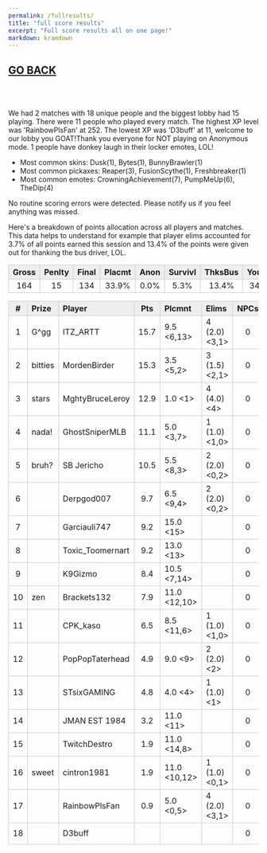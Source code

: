 ```yaml
---
permalink: /fullresults/
title: "full score results"
excerpt: "Full score results all on one page!"
markdown: kramdown
---
```

<meta http-equiv="refresh" content="30">

<script>
    var countUpdDate = new Date("Oct 23, 2022 14:44:59").getTime(); // Set the date we're counting down to
    var x = setInterval(function () {
        var timeNow = new Date().getTime(); // Get today's date and time
        var distance = timeNow - countUpdDate; // Find the distance between now and the count down date
        var days = Math.floor(distance / (1000 * 60 * 60 * 24));
        var hours = Math.floor((distance % (1000 * 60 * 60 * 24)) / (1000 * 60 * 60));
        var minutes = Math.floor((distance % (1000 * 60 * 60)) / (1000 * 60));
        var seconds = Math.floor((distance % (1000 * 60)) / 1000);
        var minutesString = minutes.toString();
        var secondsString = seconds.toString();
        if (minutesString.length < 2) {
            minutesString = "0" + minutesString;
        }
        if (secondsString.length < 2) {
            secondsString = "0" + secondsString;
        }
        document.getElementById("countUpTimer").innerHTML = minutesString + ":" + secondsString + " since updt"; // Display the result in the element with id="demo"
        // If the count down is finished, write some text
        if (distance < 0) {
            clearInterval(x);
            document.getElementById("countUpTimer").innerHTML = "EXPIRED";
        }
    }, 1000); // Update the count down every 1000 milliseconds
</script>


<style>
      .tableFixHead {
        overflow-y: auto;
        height: 195px;
      }
      .tableFixHead thead th {
        position: sticky;
        top: 0;
      }
      table {
        border-collapse: collapse;
        width: 100%;
      }
      th,
      td {
        padding: 2px 2x;
        border: 1px solid #ccc;
      }
      th {
        background: #eee;
      }
</style>

<strong><span id="countUpTimer" style="color:red;background-color:white;font-size:add_size"></span></strong>

## [GO BACK](https://www.kaso.gg)

<br>
<br>

We had 2 matches with 18 unique people and the biggest lobby had 15 playing. There were 11 people who played every match. The highest XP level was 'RainbowPlsFan' at 252. The lowest XP was 'D3buff' at 11, welcome to our lobby you GOAT!Thank you everyone for NOT playing on Anonymous mode. 1 people have donkey laugh in their locker emotes, LOL!

* Most common skins: Dusk(1), Bytes(1), BunnyBrawler(1)<br>
* Most common pickaxes: Reaper(3), FusionScythe(1), Freshbreaker(1)<br>
* Most common emotes: CrowningAchievement(7), PumpMeUp(6), TheDip(4)<br>

No routine scoring errors were detected. Please notify us if you feel anything was missed.

Here's a breakdown of points allocation across all players and matches. This data helps to understand for example that player elims accounted for 3.7% of all points earned this session and 13.4% of the points were given out for thanking the bus driver, LOL.

| Gross  | Penlty | Final  | Placmt | Anon   | Survivl  | ThksBus | YouDed | Elims  | Siphon | NPC    |
| :----: | :----: | :----: | :----: | :----: | :----:   | :----:  | :----: | :----: | :----: | :----: |
|164|15|134|33.9%|0.0%|5.3%|13.4%|34.3%|3.7%|9.4%|0.0%|

| #      | Prize | Player | Pts    | Plcmnt | Elims | NPCs   | E1     | D1     | K1     | TR     | Lvl    | Skin   | Axe    |
| :----: | :---  | :---   | :----: | :---   | :---  | :----: | :----: | :----: | :----: | :----: | :----: | :----: | :----: |
|1|G^gg|ITZ_ARTT|15.7|9.5 <6,13>|4 (2.0) <3,1>|0|0|0|0|100%|215|![](https://media.fortniteapi.io/images/c33374569550d49e99dc699e5d1747c5/transparent.png){:height="35px"}|![](https://media.fortniteapi.io/images/41c2fdb554da82dacacc1935b55db23e/transparent.png){:height="35px"}|
|2|bitties|MordenBirder|15.3|3.5 <5,2>|3 (1.5) <2,1>|0|0|0|0|100%|172|![](https://media.fortniteapi.io/images/cb7f23c5bb967f8618d51fa143d27fb2/transparent.png){:height="35px"}|![](https://media.fortniteapi.io/images/6fd6c8c77fe3da8f776952dd8171570b/transparent.png){:height="35px"}|
|3|stars|MghtyBruceLeroy|12.9|1.0 <1>|4 (4.0) <4>|0|0|0|0|100%|107|![](https://media.fortniteapi.io/images/d41a043620a840291e2bb2f754dcfb7b/transparent.png){:height="35px"}|![](https://media.fortniteapi.io/images/375116215fc92197289b5268aea0948b/transparent.png){:height="35px"}|
|4|nada!|GhostSniperMLB|11.1|5.0 <3,7>|1 (1.0) <1,0>|0|0|0|0|100%|56|![](https://media.fortniteapi.io/images/d96579630a4aa5fc9d427fbeec8ab712/transparent.png){:height="35px"}|![](https://media.fortniteapi.io/images/ec32e95-f5e82af-93e78e7-d72ff97/transparent.png){:height="35px"}|
|5|bruh?|SB Jericho|10.5|5.5 <8,3>|2 (2.0) <0,2>|0|0|0|0|50%|55|![](https://media.fortniteapi.io/images/3d703cf-22d3ca8-f7ce270-c179685/transparent.png){:height="35px"}|![](https://media.fortniteapi.io/images/353476001a41d4b0ad0bb3e6e90ca158/transparent.png){:height="35px"}|
|6||Derpgod007|9.7|6.5 <9,4>|2 (2.0) <0,2>|0|0|0|0|0%|141|![](https://media.fortniteapi.io/images/61035e04850a248f9ed90cfc931cfd23/transparent.png){:height="35px"}|![](https://media.fortniteapi.io/images/d2e8284-fb06feb-ea3fbe3-c41fd8b/transparent.png){:height="35px"}|
|7||Garciauli747|9.2|15.0 <15>||0|0|1|0|100%|163|![](https://media.fortniteapi.io/images/29973af14bd85f0b3d2a7f61a091c3b2/transparent.png){:height="35px"}|![](https://media.fortniteapi.io/images/991fc44-6a80944-025a92e-c0c37bd/transparent.png){:height="35px"}|
|8||Toxic_Toomernart|9.2|13.0 <13>||0|0|1|0|100%|101|![](https://media.fortniteapi.io/images/e9ab87e429739082425810ce1a287a74/transparent.png){:height="35px"}|![](https://media.fortniteapi.io/images/d3baf267b97dfacf60954c870351ae56/transparent.png){:height="35px"}|
|9||K9Gizmo|8.4|10.5 <7,14>||0|0|0|0|100%|119|![](https://media.fortniteapi.io/images/cbaf183-df5cac3-77c44c6-9ec36ca/transparent.png){:height="35px"}|![](https://media.fortniteapi.io/images/34763944b590d7d08ffa89ec66ce1dde/transparent.png){:height="35px"}|
|10|zen|Brackets132|7.9|11.0 <12,10>||0|0|0|0|50%|74|![](https://media.fortniteapi.io/images/b8702f6f79247a80c436804f7edc9953/transparent.png){:height="35px"}|![](https://media.fortniteapi.io/images/f54f5cefaaa20b42251cf92b3e925ef1/transparent.png){:height="35px"}|
|11||CPK_kaso|6.5|8.5 <11,6>|1 (1.0) <1,0>|0|0|0|0|100%|71|![](https://media.fortniteapi.io/images/4266f184d24a5159c7321cf4fa1841ce/transparent.png){:height="35px"}|![](https://media.fortniteapi.io/images/eb390e0a1e7ff085ff8c1e7a5a3afa53/transparent.png){:height="35px"}|
|12||PopPopTaterhead|4.9|9.0 <9>|2 (2.0) <2>|0|0|0|0|100%|76|![](https://media.fortniteapi.io/images/7e5f84be587482477f22ba3f9e6d87b8/transparent.png){:height="35px"}|![](https://media.fortniteapi.io/images/a7367c31bc7ac6483d7b7a0596d6cc97/transparent.png){:height="35px"}|
|13||STsixGAMING|4.8|4.0 <4>|1 (1.0) <1>|0|0|0|0|0%|153|![](https://media.fortniteapi.io/images/0c3ea68-65c83bb-6a93e44-0939ee3/transparent.png){:height="35px"}|![](https://media.fortniteapi.io/images/012d4e3266cf15800532a5a41473afd8/transparent.png){:height="35px"}|
|14||JMAN EST 1984|3.2|11.0 <11>||0|0|0|0|100%|56|![](https://media.fortniteapi.io/images/1c47a457188a9dc57e4336eba526a7ea/transparent.png){:height="35px"}|![](https://media.fortniteapi.io/images/081600676f0a2ac62e8db6b2aa93a519/transparent.png){:height="35px"}|
|15||TwitchDestro|1.9|11.0 <14,8>||0|0|0|0|0%|85|![](https://media.fortniteapi.io/images/069619bcfc74598220fb7e2d64d659e0/transparent.png){:height="35px"}|![](https://media.fortniteapi.io/images/991fc44-6a80944-025a92e-c0c37bd/transparent.png){:height="35px"}|
|16|sweet|cintron1981|1.9|11.0 <10,12>|1 (1.0) <0,1>|0|1|0|0|0%|87|![](https://media.fortniteapi.io/images/744f37053c7e060b143a797abc630b9c/transparent.png){:height="35px"}|![](https://media.fortniteapi.io/images/4e53d164a2dea81b5634a75401b0c475/transparent.png){:height="35px"}|
|17||RainbowPlsFan|0.9|5.0 <0,5>|4 (2.0) <3,1>|0|1|0|0|100%|252|![](https://media.fortniteapi.io/images/337a1b39ba5f980f19af27cd70a40332/transparent.png){:height="35px"}|![](https://media.fortniteapi.io/images/9157c23-456079b-432ab35-ab64fb4/transparent.png){:height="35px"}|
|18||D3buff||||0|0|0|0|100%|11|![](https://media.fortniteapi.io/images/4a01aa4-70df324-0678838-f191df0/transparent.png){:height="35px"}|![](https://media.fortniteapi.io/images/991fc44-6a80944-025a92e-c0c37bd/transparent.png){:height="35px"}|

